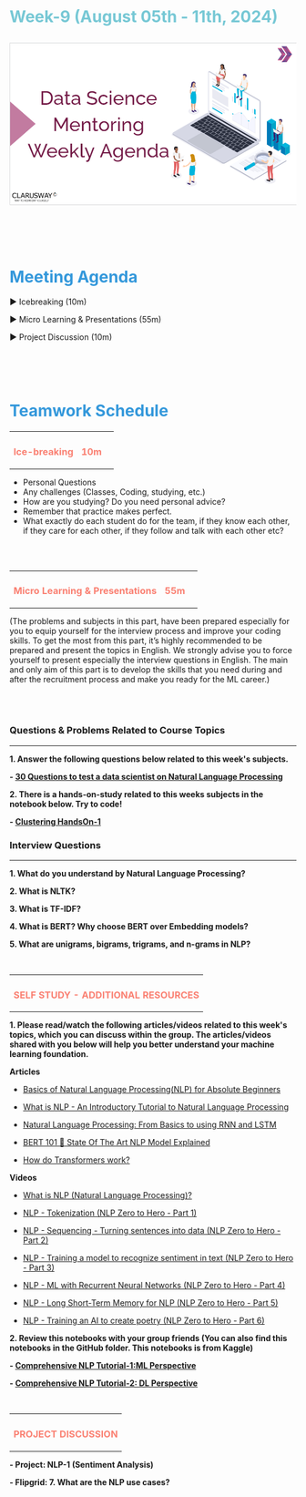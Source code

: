 <h1><strong><span style="color: #77C8D5;">Week-9 (August 05th - 11th, 2024)</strong></span>


![logo](ds_agenda_logo.png)

<br>


<h1><strong><span style="color: #3498DB;">Meeting Agenda</strong></h1></span>

<span class="c16 c30">▶ </span><span
class="c42 c82">Icebreaking (10m)</span><span class="c16 c23"> </span>

<span class="c16 c30">▶ </span><span
class="c42 c82">Micro Learning & Presentations (55m)</span><span class="c46 c42 c48"> </span>


<span class="c30">▶ </span><span class="c46 c48 c42">Project Discussion (10m)</span>

<br>
<br>
<br>

<div style="page-break-after: always;"></div>

<h1><strong><span style="color: #3498DB;">Teamwork Schedule</strong></h1></span>

<table style= "width:100%;">
                <tr>
                <td style="color: #FA8072; text-align:left "><h3><strong><p>Ice-breaking</td>
                <td style="color: #FA8072; text-align:right;"><h3><strong><p>10m</p><td>                </tr>
</table>

- Personal Questions 
- Any challenges (Classes, Coding, studying, etc.) 
- How are you studying? Do you need personal advice? 
- Remember that practice makes perfect. 
- What exactly do each student do for the team, if they know each other, if they care for each other, if they follow and talk with each other etc? 

<br>
<br>

<table style= "width:100%;">
                <tr>
                <td style="color: #FA8072; text-align:left "><h3><strong><p>Micro Learning & Presentations</td>
                <td style="color: #FA8072; text-align:right;"><h3><strong><p>55m</p><td>                </tr>
</table>
(The problems and subjects in this part, have been prepared especially for you to equip yourself for the interview process and improve your coding skills. 
To get the most from this part, it’s highly recommended to be prepared and present the topics in English.
We strongly advise you to force yourself to present especially the interview questions in English. 
The main and only aim of this part is to develop the skills that you need during and after the recruitment process and make you ready for the ML career.)



<br><br>
<h3><strong>Questions & Problems Related to Course Topics</strong></h4>
<hr>


**1. Answer the following questions below related to this week's subjects.**

   **- [30 Questions to test a data scientist on Natural Language Processing](https://www.analyticsvidhya.com/blog/2017/07/30-questions-test-data-scientist-natural-language-processing-solution-skilltest-nlp/)**


**2. There is a hands-on-study related to this weeks subjects in the notebook below. Try to code!**

   **- [Clustering HandsOn-1](https://github.com/clarusway/DS-DE0824-TR-ML-Students/blob/main/2-%20Weekly%20Agendas/ML-5%20Agenda/Clustering%20HandsOn-1_Student.ipynb)**

              
                  
<h3><strong>Interview Questions</strong></h4>
<hr>


**1. What do you understand by Natural Language Processing?**

**2. What is NLTK?**

**3. What is TF-IDF?**
      
**4. What is BERT? Why choose BERT over Embedding models?**

**5. What are unigrams, bigrams, trigrams, and n-grams in NLP?**



<br>

<table style= "width:100%;">
                <tr>
                <td style="color: #FA8072; text-align:left "><h3><strong><p>SELF STUDY - ADDITIONAL RESOURCES</td>
                </tr>
</table>


**1. Please read/watch the following articles/videos related to this week's topics, which you can discuss within the group. The articles/videos shared with you below will help you better understand your machine learning foundation.**

   **Articles**

   - [Basics of Natural Language Processing(NLP) for Absolute Beginners](https://www.analyticsvidhya.com/blog/2021/02/basics-of-natural-language-processing-nlp-basics/)

   - [What is NLP - An Introductory Tutorial to Natural Language Processing](https://www.simplilearn.com/tutorials/artificial-intelligence-tutorial/what-is-natural-language-processing-nlp)

   - [Natural Language Processing: From Basics to using RNN and LSTM](https://medium.com/analytics-vidhya/natural-language-processing-from-basics-to-using-rnn-and-lstm-ef6779e4ae66)

   - [BERT 101 🤗 State Of The Art NLP Model Explained](https://huggingface.co/blog/bert-101)

   - [How do Transformers work?](https://huggingface.co/learn/nlp-course/chapter1/4)


   **Videos**

   - [What is NLP (Natural Language Processing)?](https://www.youtube.com/watch?v=fLvJ8VdHLA0)

   - [NLP - Tokenization (NLP Zero to Hero - Part 1)](https://www.youtube.com/watch?v=fNxaJsNG3-s&list=PLQY2H8rRoyvzDbLUZkbudP-MFQZwNmU4S)

   - [NLP - Sequencing - Turning sentences into data (NLP Zero to Hero - Part 2)](https://www.youtube.com/watch?v=r9QjkdSJZ2g&list=PLQY2H8rRoyvzDbLUZkbudP-MFQZwNmU4S&index=2)

   - [NLP - Training a model to recognize sentiment in text (NLP Zero to Hero - Part 3)](https://www.youtube.com/watch?v=Y_hzMnRXjhI&list=PLQY2H8rRoyvzDbLUZkbudP-MFQZwNmU4S&index=3)

   - [NLP - ML with Recurrent Neural Networks (NLP Zero to Hero - Part 4)](https://www.youtube.com/watch?v=OuYtk9Ymut4&list=PLQY2H8rRoyvzDbLUZkbudP-MFQZwNmU4S&index=4)

   - [NLP - Long Short-Term Memory for NLP (NLP Zero to Hero - Part 5)](https://www.youtube.com/watch?v=A9QVYOBjZdY&list=PLQY2H8rRoyvzDbLUZkbudP-MFQZwNmU4S&index=5)

   - [NLP - Training an AI to create poetry (NLP Zero to Hero - Part 6)](https://www.youtube.com/watch?v=ZMudJXhsUpY&list=PLQY2H8rRoyvzDbLUZkbudP-MFQZwNmU4S&index=6)
	

**2. Review this notebooks with your group friends (You can also find this notebooks in the GitHub folder. This notebooks is from Kaggle)**
  
   **- [Comprehensive NLP Tutorial-1:ML Perspective](https://www.kaggle.com/code/kksienc/comprehensive-nlp-tutorial-1-ml-perspective/notebook)**

   **- [Comprehensive NLP Tutorial-2: DL Perspective](https://www.kaggle.com/code/kksienc/comprehensivenlp-tutorial-2-dl-prespective?scriptVersionId=105174404)**



<br>

<table style= "width:100%;">
                <tr>
                <td style="color: #FA8072; text-align:left "><h3><strong><p>PROJECT DISCUSSION</td>
                </tr>
                
</table>


**- Project: NLP-1 (Sentiment Analysis)** <br>

**- Flipgrid: 7. What are the NLP use cases?**
